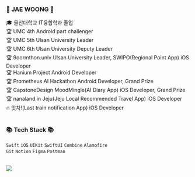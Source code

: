 <div>
	<h3>👋 JAE WOONG 👋 </h3>
	

  🎓 울산대학교 IT융합학과 졸업  
  🏆 UMC 4th Android part challenger <br>
  🏆 UMC 5th Ulsan University Leader <br>
  🏆 UMC 6th Ulsan University Deputy Leader <br>
  🏆 9oormthon.univ Ulsan University Leader, SWIPO(Regional Point App) iOS Developer<br>
  🏆 Hanium Project Android Developer <br>
  🏆 Prometheus AI Hackathon Android Developer, Grand Prize <br>
  🏆 CapstoneDesign MoodMingle(AI Diary App) iOS Developer, Grand Prize <br>
  🏆 nanaland in Jeju(Jeju Local Recommended Travel App) iOS Developer <br>
  🔥 앗차!(Last train notification App) iOS Developer <br>
  <br>
</div>


<div>
<h3>📚 Tech Stack 📚</h3>
<p>
    <code>Swift</code>
    <code>iOS</code>
    <code>UIKit</code>
    <code>SwiftUI</code>
    <code>Combine</code>
    <code>Alamofire</code>
    <br>
    <code>Git</code>
    <code>Notion</code>
    <code>Figma</code>
    <code>Postman</code>
  </p>

</div>

<br>

<div>
<img src="http://mazassumnida.wtf/api/v2/generate_badge?boj=wo_olnd">	
<!-- <img src="http://mazandi.herokuapp.com/api?handle=wo_olnd&theme=warm"/> -->
</div>


